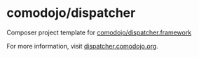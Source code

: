 # comodojo/dispatcher

Composer project template for [comodojo/dispatcher.framework](https://github.com/comodojo/dispatcher.framework)

For more information, visit [dispatcher.comodojo.org](https://dispatcher.comodojo.org).
